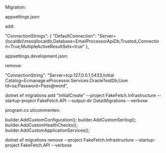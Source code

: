 Migration:

appsettings.json:

add:

"ConnectionStrings": {
"DefaultConnection": "Server=(localdb)\\mssqllocaldb;Database=EmailProcessorApiDb;Trusted_Connection=True;MultipleActiveResultSets=true"
},

appsettings.development.json:

remove:

"ConnectionString": "Server=tcp:127.0.0.1,5433;Initial Catalog=Ecmanage.eProcessor.Services.OracleTestDb;User Id=sa;Password=Pass@word",

dotnet ef migrations add "InitialCreate" --project FakeFetch.Infrastructure --startup-project FakeFetch.API --output-dir Data\Migrations --verbose

program.cs uitcommenten:

builder.AddCustomConfiguration();
builder.AddCustomSerilog();
builder.AddCustomHealthChecks();
builder.AddCustomApplicationServices();

dotnet ef migrations remove --project FakeFetch.Infrastructure --startup-project FakeFetch.API --verbose
